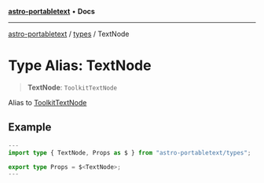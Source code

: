 [**astro-portabletext**](../../README.md) • **Docs**

***

[astro-portabletext](../../README.md) / [types](../README.md) / TextNode

# Type Alias: TextNode

> **TextNode**: `ToolkitTextNode`

Alias to [ToolkitTextNode](https://portabletext.github.io/toolkit/interfaces/ToolkitTextNode.html)

## Example

```ts
---
import type { TextNode, Props as $ } from "astro-portabletext/types";

export type Props = $<TextNode>;
---
```
